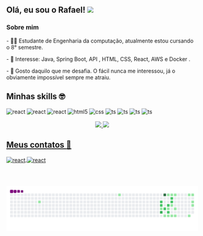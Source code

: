 ## Olá, eu sou o Rafael! <img src="https://raw.githubusercontent.com/iampavangandhi/iampavangandhi/master/gifs/Hi.gif" width="30px"></h2>

### Sobre mim
<div style="display: inline_block"  >
<p> - 👨‍🎓 Estudante de Engenharia da computação, atualmente estou cursando o 8° semestre. </p>
<p> - 🎯 Interesse: Java, Spring Boot, API , HTML, CSS, React, AWS e Docker . </p>
<p> - 💭 Gosto daquilo que me desafia. O fácil nunca me interessou, já o obviamente impossível sempre me atraiu. </p>

</div> 

## Minhas skills :nerd_face:

<div style="display: inline_block">
  <img align="center" alt="react" src="https://img.shields.io/badge/Spring-6DB33F?style=for-the-badge&logo=spring&logoColor=white" />
  <img align="center" alt="react" src="https://img.shields.io/badge/Java-ED8B00?style=for-the-badge&logo=java&logoColor=white" />
  <img align="center" alt="react" src="https://img.shields.io/badge/React-20232A?style=for-the-badge&logo=react&logoColor=61DAFB" />
  <img align="center" alt="html5" src="https://img.shields.io/badge/HTML5-E34F26?style=for-the-badge&logo=html5&logoColor=white" />
  <img align="center" alt="css" src="https://img.shields.io/badge/CSS3-1572B6?style=for-the-badge&logo=css3&logoColor=white" />
  <img align="center" alt="ts" src="https://img.shields.io/badge/TypeScript-007ACC?style=for-the-badge&logo=typescript&logoColor=white" />
  <img align="center" alt="ts" src="https://img.shields.io/badge/PostgreSQL-316192?style=for-the-badge&logo=postgresql&logoColor=white" />  
  <img align="center" alt="ts" src="https://img.shields.io/badge/Netlify-00C7B7?style=for-the-badge&logo=netlify&logoColor=white" />
  <img align="center" alt="ts" src="https://img.shields.io/badge/Heroku-430098?style=for-the-badge&logo=heroku&logoColor=white" />  
</div><br/>

<div align="center">
  <a href="https://github.com/rafaelxndre">
  <img height="180em" src="https://github-readme-stats.vercel.app/api?username=rafaelxndre&show_icons=true&theme=tokyonight&include_all_commits=true&count_private=true"/>
  <img height="180em" src="https://github-readme-stats.vercel.app/api/top-langs/?username=rafaelxndre&layout=compact&langs_count=7&theme=tokyonight"/>
 </div>
    
## Meus contatos :iphone:
    
<div style="display: inline_block">
  <img align="center" alt="react" src="https://img.shields.io/badge/LinkedIn-0077B5?style=for-the-badge&logo=linkedin&logoColor=white" /> 
  <img align="center" alt="react" src="https://img.shields.io/badge/Gmail-D14836?style=for-the-badge&logo=gmail&logoColor=white" />
  
  ##
</div><br/>
      
 ![snake gif](https://github.com/rafaelxndre/rafaelxndre/blob/output/github-contribution-grid-snake.gif)




